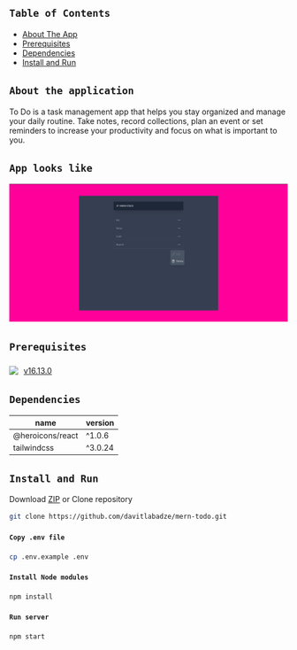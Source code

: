
## `Table of Contents`

* [ About The App](#about)
* [ Prerequisites](#pre)
* [ Dependencies](#dependencies)
* [ Install and Run](#iar)

<a name="about"></a>

## `About the application`
To Do is a task management app that helps you stay organized and manage your daily routine. Take notes, record collections, plan an event or set reminders to increase your productivity and focus on what is important to you.

## `App looks like`
!['alt'](./../readme/screen.png)

<a name="pre"></a>

## `Prerequisites`

### <a href="https://nodejs.org/en/" target="_blank"><img style="float:left; margin-right:10px" src="https://img.shields.io/badge/Node.js-339933?style=for-the-badge&logo=nodedotjs&logoColor=white"/> 
  v16.13.0 
</a> 



<a name="dependencies"></a>

## `Dependencies`

| name  | version |
| ------------- | ------------- |
| @heroicons/react| ^1.0.6 |
| tailwindcss| ^3.0.24 |


<a name="iar"></a>

## `Install and Run`

Download [ZIP](https://github.com/davitlabadze/mern-todo/archive/refs/heads/master.zip) or Clone repository

```bash
git clone https://github.com/davitlabadze/mern-todo.git
```
#### `Copy .env file`
```bash
cp .env.example .env
```

#### `Install Node modules`

```bash
npm install
```

#### `Run server`

```bash
npm start
```


